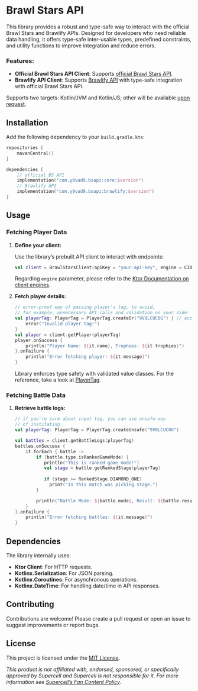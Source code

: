 # Brawl Stars API

This library provides a robust and type-safe way to interact with the official Brawl Stars and Brawlify APIs.
Designed for developers who need reliable data handling, it offers type-safe inter-usable types, predefined constraints, and utility functions to improve integration and reduce errors.

### Features:

- **Official Brawl Stars API Client**: Supports [official Brawl Stars API](https://developer.brawlstars.com/#/documentation).
- **Brawlify API Client**: Supports [Brawlify API](https://brawlapi.com/#/) with type-safe integration with official Brawl Stars API.

Supports two targets: Kotlin/JVM and Kotlin/JS; other will be available [upon request](https://github.com/y9vad9/brawlstars-api/issues/new).

## Installation

Add the following dependency to your `build.gradle.kts`:

```kotlin
repositories {
    mavenCentral()
}

dependencies {
    // official BS API
    implementation("com.y9vad9.bsapi:core:$version")
    // Brawlify API
    implementation("com.y9vad9.bsapi:brawlify:$version")
}
```

## Usage

### Fetching Player Data

1. **Define your client:**

   Use the library’s prebuilt API client to interact with endpoints:

   ```kotlin
   val client = BrawlStarsClient(apiKey = "your-api-key", engine = CIO)
   ```
   Regarding `engine` parameter, please refer to
   the [Ktor Documentation on client engines](https://ktor.io/docs/client-engines.html).

2. **Fetch player details:**

   ```kotlin
   // error-proof way of passing player's tag, to avoid,
   // for example, unnecessary API calls and validation on your side:
   val playerTag: PlayerTag = PlayerTag.createOr("9V8LCUC0G") { // accepts both with hashtag and without
       error("Invalid player tag!")
   }
   val player = client.getPlayer(playerTag)
   player.onSuccess {
       println("Player Name: ${it.name}, Trophies: ${it.trophies}")
   }.onFailure {
       println("Error fetching player: ${it.message}")
   }
   ```
   Library enforces type safety with validated value classes. For
   the reference, take a look
   at [PlayerTag](core/src/commonMain/kotlin/com/y9vad9/bsapi/types/player/value/PlayerTag.kt).

### Fetching Battle Data

1. **Retrieve battle logs:**

   ```kotlin
   // if you're sure about input tag, you can use unsafe-way 
   // of institating
   val playerTag: PlayerTag = PlayerTag.createUnsafe("9V8LCUC0G")
   
   val battles = client.getBattleLogs(playerTag)
   battles.onSuccess {
       it.forEach { battle ->
           if (battle.type.isRankedGameMode) {
              println("This is ranked game mode!")
              val stage = battle.getRankedStage(playerTag)
  
              if (stage >= RankedStage.DIAMOND_ONE)
                print("In this match was picking stage.")
           }
   
           println("Battle Mode: ${battle.mode}, Result: ${battle.result}")
       }
   }.onFailure {
       println("Error fetching battles: ${it.message}")
   }
   ```

## Dependencies

The library internally uses:

- **Ktor Client**: For HTTP requests.
- **Kotlinx.Serialization**: For JSON parsing.
- **Kotlinx.Coroutines**: For asynchronous operations.
- **Kotlinx.DateTime**: For handling date/time in API responses.

## Contributing

Contributions are welcome! Please create a pull request or open an issue to suggest improvements or report bugs.

## License

This project is licensed under the [MIT License](LICENSE).

*This product is not affiliated with, endorsed, sponsored, or specifically approved by Supercell and Supercell is not
responsible for it.
For more information see [Supercell’s Fan Content Policy](https://supercell.com/en/fan-content-policy/).*
